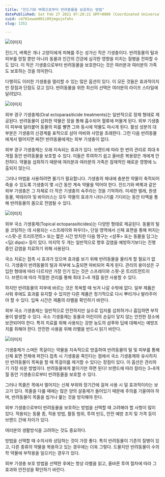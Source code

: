 ```yaml
---
title: "진드기와 벼룩으로부터 반려동물을 보호하는 방법"
datePublished: Sat Feb 27 2021 07:20:21 GMT+0000 (Coordinated Universal Time)
cuid: cm701ewam001i09jmgojofahs
slug: 1352

---
```



![이미지](https://cdn.hashnode.com/res/hashnode/image/upload/v1739251453844/3f9e693e-7822-415f-bf8a-545df43fe683.jpeg)

진드기, 벼룩은 개나 고양이에게 피해를 주는 성가신 작은 기생충이다. 반려동물의 털과 피부를 망칠 뿐만 아니라 동물과 인간의 건강에 심각한 영향을 미치는 질병을 전파할 수도 있다. 이 작은 기생충으로부터 반려동물을 보호한다는 것은 여러분과 여러분의 가족도 보호하는 것을 의미한다.

다행히도 이러한 기생충을 멀리할 수 있는 많은 옵션이 있다. 이 모든 것들은 효과적이지만 장점과 단점도 갖고 있다. 반려동물을 위한 최선의 선택은 여러분의 라이프 스타일에 달려있다.

![이미지](https://cdn.hashnode.com/res/hashnode/image/upload/v1739251455694/03818cca-f579-4825-8f08-2ce5447447dc.jpeg)

외부 경구 기생충제(Oral ectoparasiticide treatments)는 일반적으로 정제 형태로 제공된다. 반려동물이 섭취한 약물은 장을 통해 흡수되어 혈류에 머물게 된다. 외부 기생충이 피부에 달라붙어 동물의 피를 빨면 그와 동시에 약물도 마시게 된다. 활성 성분의 대부분은 기생충의 신경계를 표적으로 삼아 마비와 사망을 초래한다. 그런 다음 반려동물에게서 떨어지면 짜잔! 반려동물에게는 외부 기생충이 없다.

외부 경구 기생충제는 오래 지속되는 효과가 있다. 브랜드에 따라 한 번의 관리로 최대 6개월 동안 반려동물을 보호할 수 있다. 이들은 투여하기 쉽고 올바른 복용량은 개에게 안전하다. 약물을 섭취하기 때문에 여러분과 여러분의 가족은 잠재적인 해로운 영향에 노출되지 않는다.

그러나 마법을 사용하려면 물기가 필요합니다. 기생충의 체내에 충분한 약물이 축적되어 죽을 수 있도록 기생충이 몇 시간 동안 계속 약물을 먹어야 한다. 진드기와 벼룩과 같은 외부 기생충은 그 자체로 더 작은 기생충의 숙주라는 것을 기억하라. 미세한 벌레, 원생동물, 박테리아 및 바이러스는 모두 약물의 효과가 나타나기를 기다리는 동안 타액을 통해 반려동물의 몸으로 전염될 수 있다.

![이미지](https://cdn.hashnode.com/res/hashnode/image/upload/v1739251457797/1f427149-3ca9-4465-8403-c19717b2a768.jpeg)

외부 국소 기생충제(Topical ectoparasiticides)는 다양한 형태로 제공된다. 동물의 털을 코팅하는 데 사용되는 <스프레이와 파우더>, 단일 영역에서 신체 표면을 통해 퍼지는 <스팟-온 트리트먼트> 또는 짧은 시간 방치한 다음 헹구는 <샴푸> 또는 동물을 담그는 <딥( dips)> 등이 있다. 마지막 두 개는 일반적으로 향후 감염을 예방하기보다는 진행 중인 감염을 치료하기 위해 사용된다.

국소 치료는 접촉 시 효과가 있으며 효과를 보기 위해 반려동물을 물리게 할 필요가 없다. 기생충이 반려동물의 털과 피부에 노출되면 마비되어 죽게 된다. 관리의 용이성은 구입한 형태에 따라 다르지만 가장 인기 있는 것은 스프레이와 스팟-온 트리트먼트이다. 브랜드에 따라 적절한 관리를 통해 최대 2~6 개월 동안 사용할 수 있다.

하지만 반려동물의 피부에 바르는 것은 목욕할 때 씻겨 나갈 수밖에 없다. 일부 제품은 샤워 후에도 효과를 유지할 수 있지만 다른 제품은 정기적으로 다시 뿌리거나 발라주어야 할 수 있다. 입욕 시간은 제품의 라벨을 확인하기 바란다.

외부 국소 기생충제는 일반적으로 안전하지만 실수로 입자를 섭취하거나 흡입하면 부작용이 발생할 수 있다. 국소 기생충제는 동물과 어린이의 손길이 닿지 않는 안전한 장소에 보관되어야 한다. 특히 치료를 위해 사용되는 강한 농도의 샴푸와 딥에 대해서는 예방조치를 취해야 한다. 안전한 사용을 위해 라벨을 반드시 읽기 바란다.

![이미지](https://cdn.hashnode.com/res/hashnode/image/upload/v1739251459864/0db076dc-6aa5-4d78-90ef-35041bd90588.jpeg)

기생충제가 스며든 목걸이는 약물을 지속적으로 방출하여 반려동물의 털 및 피부를 통해 신체 표면 전체에 퍼진다.접촉 시 기생충을 죽인다는 점에서 국소 기생충제와 유사하지만 반려동물이 목욕을 할 때 목걸이를 제거할 수 있다는 장점이 있다. 이 옵션은 관리하기 가장 쉬운 방법이다. 반려동물에게 붙이기만 하면 된다! 브랜드에 따라 칼라는 3~8개월 동안 기생충으로부터 반려동물을 보호할 수 있다.

그러나 목줄은 목에서 멀어지는 신체 부위와 장기간에 걸쳐 사용 시 덜 효과적이라는 보고가 있다. 목줄을 다룰 때에는 많은 양의 살충제가 들어있기 때문에 주의를 기울여야 하며, 반려동물이 목줄을 씹거나 핥는 것을 방지해야 한다.

외부 기생충으로부터 반려동물을 보호하는 방법을 선택할 때 고려해야 할 사항이 많이 있다. 적용되는 동물 종, 적용 방법, 활동 범위, 투여 빈도, 안전 예방 조치 및 가격 등이 브랜드 간에 차이가 있다.

여러분의 생활방식을 고려하는 것도 중요하다.

방법을 선택할 때 수의사와 상담하는 것이 가장 좋다. 특히 반려동물이 기존의 질병이 있고, 다른 종류의 약물을 복용하고 있는 경우에는 더욱 그렇다. 드물지만 반려동물이 수의학 약물에 부작용을 일으키는 경우가 있다.

외부 기생충 보호 방법을 선택한 후에는 항상 라벨을 읽고, 올바른 투여 절차에 따라 그 효과와 안전성을 확인하기 바란다.